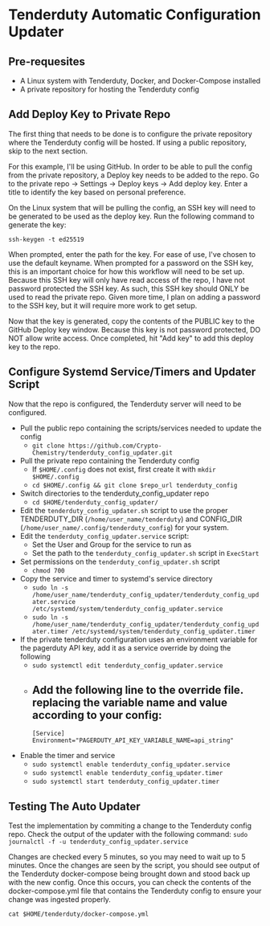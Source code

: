 # Tenderduty Automatic Configuration Updater
## Pre-requesites
 - A Linux system with Tenderduty, Docker, and Docker-Compose installed
 - A private repository for hosting the Tenderduty config
## Add Deploy Key to Private Repo
The first thing that needs to be done is to configure the private repository where the Tenderduty config will be hosted. If using a public repository, skip to the next section.

For this example, I'll be using GitHub. In order to be able to pull the config from the private repository, a Deploy key needs to be added to the repo. Go to the private repo -> Settings -> Deploy keys -> Add deploy key. Enter a title to identify the key based on personal preference.

On the Linux system that will be pulling the config, an SSH key will need to be generated to be used as the deploy key. Run the following command to generate the key:

`ssh-keygen -t ed25519`

When prompted, enter the path for the key. For ease of use, I've chosen to use the default keyname. When prompted for a password on the SSH key, this is an important choice for how this workflow will need to be set up. Because this SSH key will only have read access of the repo, I have not password protected the SSH key. As such, this SSH key should ONLY be used to read the private repo. Given more time, I plan on adding a password to the SSH key, but it will require more work to get setup.

Now that the key is generated, copy the contents of the PUBLIC key to the GitHub Deploy key window. Because this key is not password protected, DO NOT allow write access. Once completed, hit "Add key" to add this deploy key to the repo.

## Configure Systemd Service/Timers and Updater Script
Now that the repo is configured, the Tenderduty server will need to be configured.

- Pull the public repo containing the scripts/services needed to update the config
	- `git clone https://github.com/Crypto-Chemistry/tenderduty_config_updater.git`
- Pull the private repo containing the Tenderduty config
	- If `$HOME/.config` does not exist, first create it with `mkdir $HOME/.config`
	- `cd $HOME/.config && git clone $repo_url tenderduty_config`
- Switch directories to the tenderduty_config_updater repo
	- `cd $HOME/tenderduty_config_updater/`
- Edit the `tenderduty_config_updater.sh` script to use the proper TENDERDUTY_DIR (`/home/user_name/tenderduty`) and CONFIG_DIR (`/home/user_name/.config/tenderduty_config`) for your system. 
- Edit the `tenderduty_config_updater.service` script:
	-  Set the User and Group for the service to run as
	- Set the path to the `tenderduty_config_updater.sh` script in `ExecStart` 
- Set permissions on the `tenderduty_config_updater.sh` script
	- `chmod 700 `
- Copy the service and timer to systemd's service directory
	- `sudo ln -s /home/user_name/tenderduty_config_updater/tenderduty_config_updater.service /etc/systemd/system/tenderduty_config_updater.service`
	- `sudo ln -s /home/user_name/tenderduty_config_updater/tenderduty_config_updater.timer /etc/systemd/system/tenderduty_config_updater.timer`
- If the private tenderduty configuration uses an environment variable for the pagerduty API key, add it as a service override by doing the following
	- `sudo systemctl edit tenderduty_config_updater.service`
	- Add the following line to the override file. replacing the variable name and value according to your config:
		- 
		```
		[Service]
		Environment="PAGERDUTY_API_KEY_VARIABLE_NAME=api_string"
		```
- Enable the timer and service
	- `sudo systemctl enable tenderduty_config_updater.service`
	- `sudo systemctl enable tenderduty_config_updater.timer`
	- `sudo systemctl start tenderduty_config_updater.timer`

## Testing The Auto Updater
Test the implementation by commiting a change to the Tenderduty config repo. Check the output of the updater with the following command:
`sudo journalctl -f -u tenderduty_config_updater.service`

Changes are checked every 5 minutes, so you may need to wait up to 5 minutes. Once the changes are seen by the script, you should see output of the Tenderduty docker-compose being brought down and stood back up with the new config. Once this occurs, you can check the contents of the docker-compose.yml file that contains the Tenderduty config to ensure your change was ingested properly.

`cat $HOME/tenderduty/docker-compose.yml`
